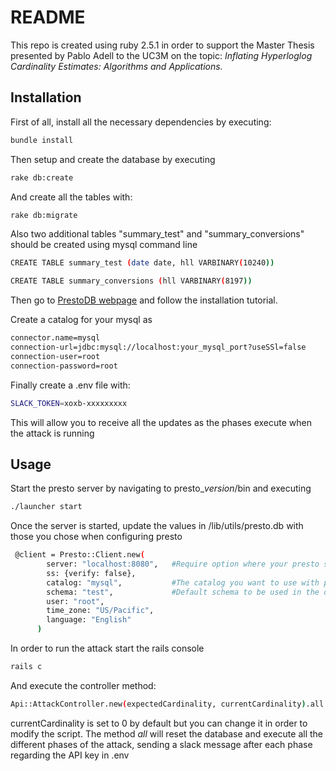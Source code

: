 # README

This repo is created using ruby 2.5.1 in order to support the Master Thesis presented by Pablo Adell to the UC3M on the topic: _Inflating Hyperloglog Cardinality Estimates: Algorithms and Applications._

## Installation

First of all, install all the necessary dependencies by executing:

```bash
bundle install
```

Then setup and create the database by executing

```bash
rake db:create
```

And create all the tables with:

```bash
rake db:migrate
```

Also two additional tables "summary_test" and "summary_conversions" should be created using mysql command line

```bash
CREATE TABLE summary_test (date date, hll VARBINARY(10240))

CREATE TABLE summary_conversions (hll VARBINARY(8197))
```

Then go to [PrestoDB webpage](https://prestodb.io/docs/current/installation.html) and follow the installation tutorial.

Create a catalog for your mysql as

```bash
connector.name=mysql
connection-url=jdbc:mysql://localhost:your_mysql_port?useSSl=false
connection-user=root
connection-password=root
```

Finally create a .env file with:

```bash
SLACK_TOKEN=xoxb-xxxxxxxxx
```

This will allow you to receive all the updates as the phases execute when the attack is running

## Usage

Start the presto server by navigating to presto\__version_/bin and executing

```bash
./launcher start
```

Once the server is started, update the values in /lib/utils/presto.db with those you chose when configuring presto

```bash
 @client = Presto::Client.new(
        server: "localhost:8080",   #Require option where your presto server is  running
        ss: {verify: false},
        catalog: "mysql",           #The catalog you want to use with presto
        schema: "test",             #Default schema to be used in the database
        user: "root",
        time_zone: "US/Pacific",
        language: "English"
      )
```

In order to run the attack start the rails console

```bash
rails c
```

And execute the controller method:

```bash
Api::AttackController.new(expectedCardinality, currentCardinality).all
```

currentCardinality is set to 0 by default but you can change it in order to modify the script.
The method _all_ will reset the database and execute all the different phases of the attack, sending a slack message after each phase regarding the API key in .env
